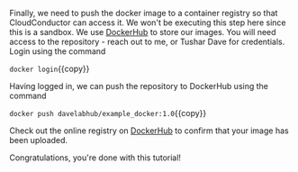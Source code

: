 Finally, we need to push the docker image to a container registry so that CloudConductor can access it. We won't be executing this step here since this is a sandbox. We use [DockerHub](https://hub.docker.com/u/davelabhub) to store our images. You will need access to the repository - reach out to me, or Tushar Dave for credentials. Login using the command

``docker login``{{copy}}

Having logged in, we can push the repository to DockerHub using the command

`docker push davelabhub/example_docker:1.0`{{copy}}

Check out the online registry on [DockerHub](https://hub.docker.com/u/davelabhub) to confirm that your image has been uploaded.

Congratulations, you're done with this tutorial!